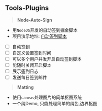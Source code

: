 ## Tools-Plugins

>  **Node-Auto-Sign**

- 用`NodeJS`开发的自动签到掘金脚本
- 项目演示地址: [自动签到脚本](http://121.40.162.32:6600)

- [ ] 自动签到
- [ ] 自定义设置签到时间
- [ ] 可以多个用户并发开启自动签到脚本
- [ ] 能随时关闭开启脚本
- [ ] 展示签到日志
- [ ] 发送每日签到邮件

> **Matting**

- 使用`canvas`处理图片的简单抠图系统
- 一个纯Demo, 只能处理简单的纯色,边界抠图
